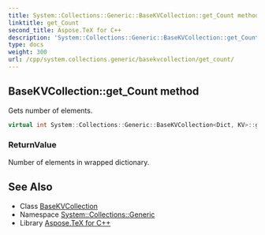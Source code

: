 ```yaml
---
title: System::Collections::Generic::BaseKVCollection::get_Count method
linktitle: get_Count
second_title: Aspose.TeX for C++
description: 'System::Collections::Generic::BaseKVCollection::get_Count method. Gets number of elements in C++.'
type: docs
weight: 300
url: /cpp/system.collections.generic/basekvcollection/get_count/
---
```

## BaseKVCollection::get_Count method


Gets number of elements.

```cpp
virtual int System::Collections::Generic::BaseKVCollection<Dict, KV>::get_Count() const override
```


### ReturnValue

Number of elements in wrapped dictionary.

## See Also

* Class [BaseKVCollection](../)
* Namespace [System::Collections::Generic](../../)
* Library [Aspose.TeX for C++](../../../)
